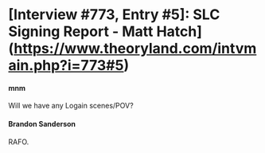 # [Interview #773, Entry #5]: SLC Signing Report - Matt Hatch](https://www.theoryland.com/intvmain.php?i=773#5)

#### mnm

Will we have any Logain scenes/POV?

#### Brandon Sanderson

RAFO.

